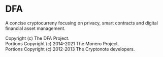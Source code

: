 # DFA

A concise cryptocurreny focusing on privacy, smart contracts and digital financial asset management.

Copyright (c) The DFA Project.   
Portions Copyright (c) 2014-2021 The Monero Project.   
Portions Copyright (c) 2012-2013 The Cryptonote developers.
